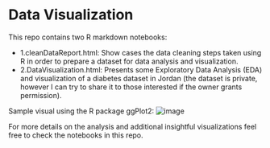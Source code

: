 # Data Visualization
This repo contains two R markdown notebooks:
- 1.cleanDataReport.html: Show cases the data cleaning steps taken using R in order to prepare a dataset for data analysis and visualization. 
- 2.DataVisualization.html: Presents some Exploratory Data Analysis (EDA) and visualization of a diabetes dataset in Jordan (the dataset is private, however I can try to share it to those interested if the owner grants permission).

Sample visual using the R package ggPlot2:
![image](https://github.com/mohammad-awad-ds/DataVisualization/assets/64756947/a2f2e4d6-57f9-43f2-99e6-df918bab0623)

For more details on the analysis and additional insightful visualizations feel free to check the notebooks in this repo. 
